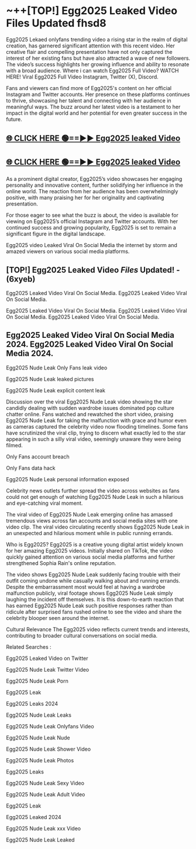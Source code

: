 # ~++[TOP!] Egg2025 Leaked Video Files Updated fhsd8

 Egg2025 Lekaed onlyfans trending video a rising star in the realm of digital creation, has garnered significant attention with this recent video. Her creative flair and compelling presentation have not only captured the interest of her existing fans but have also attracted a wave of new followers. The video’s success highlights her growing influence and ability to resonate with a broad audience.
Where i can watch  Egg2025 Full Video? WATCH HERE! Viral  Egg2025 Full Video Instagram, Twitter (X), Discord.


Fans and viewers can find more of  Egg2025's content on her official Instagram and Twitter accounts. Her presence on these platforms continues to thrive, showcasing her talent and connecting with her audience in meaningful ways. The buzz around her latest video is a testament to her impact in the digital world and her potential for even greater success in the future.


## [🌐 CLICK HERE 🟢==►►  Egg2025 leaked Video ](https://onlyclips.site?title=Egg2025&ref=git)

## [🌐 CLICK HERE 🟢==►►  Egg2025 leaked Video ](https://onlyclips.site?title=Egg2025&ref=git)


As a prominent digital creator,  Egg2025’s video showcases her engaging personality and innovative content, further solidifying her influence in the online world. The reaction from her audience has been overwhelmingly positive, with many praising her for her originality and captivating presentation.

For those eager to see what the buzz is about, the video is available for viewing on  Egg2025’s official Instagram and Twitter accounts. With her continued success and growing popularity,  Egg2025 is set to remain a significant figure in the digital landscape.


  Egg2025 video Leaked Viral On Social Media the internet by storm and amazed viewers on various social media platforms.


## [TOP!]  Egg2025 Leaked Video *Files* Updated! - (6xyeb) 

 Egg2025 Leaked Video Viral On Social Media. Egg2025 Leaked Video Viral On Social Media.

 Egg2025 Leaked Video Viral On Social Media. Egg2025 Leaked Video Viral On Social Media. Egg2025 Leaked Video Viral On Social Media.


##  Egg2025 Leaked Video Viral On Social Media 2024. Egg2025 Leaked Video Viral On Social Media 2024.
 Egg2025 Nude Leak Only Fans leak video

 Egg2025 Nude Leak leaked pictures

 Egg2025 Nude Leak explicit content leak

Discussion over the viral  Egg2025 Nude Leak video showing the star candidly dealing with sudden wardrobe issues dominated pop culture chatter online. Fans watched and rewatched the short video, praising  Egg2025 Nude Leak for taking the malfunction with grace and humor even as cameras captured the celebrity video now flooding timelines. Some fans have scrutinized the viral clip, trying to discern what exactly led to the star appearing in such a silly viral video, seemingly unaware they were being filmed.


Only Fans account breach

Only Fans data hack

 Egg2025 Nude Leak personal information exposed

Celebrity news outlets further spread the video across websites as fans could not get enough of watching  Egg2025 Nude Leak in such a hilarious and eye-catching viral moment.


The viral video of  Egg2025 Nude Leak emerging online has amassed tremendous views across fan accounts and social media sites with one video clip. The viral video circulating recently shows  Egg2025 Nude Leak in an unexpected and hilarious moment while in public running errands.


Who is  Egg2025?  Egg2025 is a creative young digital artist widely known for her amazing  Egg2025 videos. Initially shared on TikTok, the video quickly gained attention on various social media platforms and further strengthened Sophia Rain's online reputation.

The video shows  Egg2025 Nude Leak suddenly facing trouble with their outfit coming undone while casually walking about and running errands. Despite the embarrassment most would feel at having a wardrobe malfunction publicly, viral footage shows  Egg2025 Nude Leak simply laughing the incident off themselves. It is this down-to-earth reaction that has earned  Egg2025 Nude Leak such positive responses rather than ridicule after surprised fans rushed online to see the video and share the celebrity blooper seen around the internet.

Cultural Relevance The  Egg2025 video reflects current trends and interests, contributing to broader cultural conversations on social media.

Related Searches :

 Egg2025 Leaked Video on Twitter

 Egg2025 Nude Leak Twitter Video

 Egg2025 Nude Leak Porn

 Egg2025 Leak 

 Egg2025 Leaks 2024

 Egg2025 Nude Leak Leaks

 Egg2025 Nude Leak Onlyfans Video

 Egg2025 Nude Leak Nude

 Egg2025 Nude Leak Shower Video

 Egg2025 Nude Leak Photos

 Egg2025 Leaks

 Egg2025 Nude Leak Sexy Video

 Egg2025 Nude Leak Adult Video

 Egg2025 Leak

 Egg2025 Leaked 2024

 Egg2025 Nude Leak xxx Video

 Egg2025 Nude Leak Leaked
